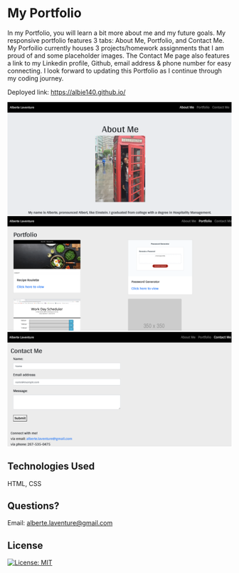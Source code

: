 # My Portfolio

In my Portfolio, you will learn a bit more about me and my future goals. My responsive portfolio features 3 tabs: About Me, Portfolio, and Contact Me. My Porfoilio currently houses 3 projects/homework assignments that I am proud of and some placeholder images. The Contact Me page also features a link to my Linkedin profile, Github, email address & phone number for easy connecting. I look forward to updating this Portfolio as I continue through my coding journey.

Deployed link:  https://albie140.github.io/

![About Me Image](Assets/AboutMe.png)
![Portfolio Image](Assets/Portfolio.png)
![Contact Me Image](Assets/ContactMe.png)


## Technologies Used
HTML, CSS


## Questions?
Email: alberte.laventure@gmail.com

## License
[![License: MIT](https://img.shields.io/badge/License-MIT-yellow.svg)](https://opensource.org/licenses/MIT)
